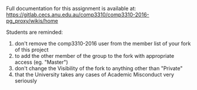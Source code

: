 Full documentation for this assignment is available at:
https://gitlab.cecs.anu.edu.au/comp3310/comp3310-2016-pg_proxy/wikis/home

Students are reminded:
 1. don't remove the comp3310-2016 user from the member list of your fork of this project
 2. to add the other member of the group to the fork with appropriate access (eg. "Master")
 3. don't change the Visibility of the fork to anything other than "Private"
 4. that the University takes any cases of Academic Misconduct very seriously

